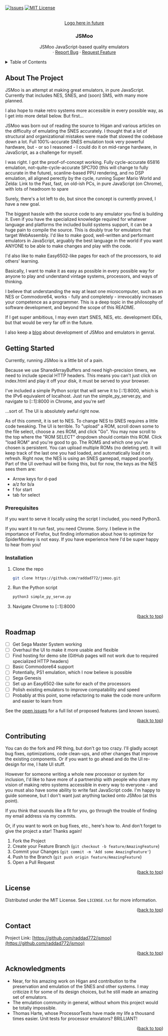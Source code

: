 <a name="readme-top"></a>
<!-- PROJECT SHIELDS -->
<!--
*** I'm using markdown "reference style" links for readability.
*** Reference links are enclosed in brackets [ ] instead of parentheses ( ).
*** See the bottom of this document for the declaration of the reference variables
*** for contributors-url, forks-url, etc. This is an optional, concise syntax you may use.
*** https://www.markdownguide.org/basic-syntax/#reference-style-links
-->
<!--[![Contributors][contributors-shield]][contributors-url]
[![Forks][forks-shield]][forks-url]
[![Stargazers][stars-shield]][stars-url]-->
[![Issues][issues-shield]][issues-url]
[![MIT License][license-shield]][license-url]
<!--[![LinkedIn][linkedin-shield]][linkedin-url]-->

<!-- PROJECT LOGO -->
<br />
<div align="center">
  <a href="https://github.com/raddad772/jsmoo">
    <!--<img src="images/logo.png" alt="Logo" width="80" height="80">-->Logo here in future
  </a>

<h3 align="center">JSMoo</h3>

  <p align="center">
    JSMoo JavaScript-based quality emulators
    <br />
    <!--<a href="https://github.com/raddad772/jsmoo"><strong>Explore the docs »</strong></a>
    <br />
    <br />
    <a href="https://github.com/raddad772/jsmoo">View Demo</a>-->
    ·
    <a href="https://github.com/raddad772/jsmoo/issues">Report Bug</a>
    ·
    <a href="https://github.com/raddad772/jsmoo/issues">Request Feature</a>
  </p>
</div>



<!-- TABLE OF CONTENTS -->
<details>
  <summary>Table of Contents</summary>
  <ol>
    <li>
      <a href="#about-the-project">About The Project</a>
<!--      <ul>
        <li><a href="#built-with">Built With</a></li>
      </ul>-->
    </li>
    <li>
      <a href="#getting-started">Getting Started</a>
      <ul>
        <li><a href="#prerequisites">Prerequisites</a></li>
        <li><a href="#installation">Installation</a></li>
      </ul>
    </li>
    <li><a href="#roadmap">Roadmap</a></li>
    <li><a href="#contributing">Contributing</a></li>
    <li><a href="#license">License</a></li>
    <li><a href="#contact">Contact</a></li>
    <li><a href="#acknowledgments">Acknowledgments</a></li>
  </ol>
</details>



<!-- ABOUT THE PROJECT -->
## About The Project

<!--[![Product Name Screen Shot][product-screenshot]](https://example.com)-->

JSMoo is an attempt at making great emulators, in pure JavaScript. Currently that includes NES, SNES, and (soon) SMS, with many more planned.

I also hope to make retro systems more accessible in every possible way, as I get into more detail below. But first...

JSMoo was born out of reading the source to Higan and various articles on the difficulty of emulating the SNES accurately. I thought that a lot of structural and organizational mistakes were made that slowed the codebase down a lot. Full 100%-accurate SNES emulation took very powerful hardware, but - or so I reasoned - I could do it on mid-range hardware, in JavaScript, as a challenge for myself.

I was right. I got the proof-of-concept working. Fully cycle-accurate 65816 emulation, not-quite-cycle-accurate SPC700 (this will change to fully accurate in the future), scanline-based PPU rendering, and no DSP emulation, all aligned perectly by the cycle, running Super Mario World and Zelda: Link to the Past, fast, on old-ish PCs, in pure JavaScript (on Chrome), with lots of headroom to spare

Surely, there's a lot left to do, but since the concept is currently proved, I have a new goal.

The biggest hassle with the source code to any emulator you find is building it. Even if you have the specialized knowledge required for whatever language and platforms the included build systems support, it can be a huge pain to compile the source.
This is doubly true for emulators that target WebAssembly.
I'd like to make good, well-written and performant emulators in JavaScript, arguably the best language in the world if you want ANYONE to be able to make changes and play with the code.

I'd also like to make Easy6502-like pages for each of the processors, to aid others' learning.

Basically, I want to make it as easy as possible in every possible way for anyone to play and understand vintage systems, processors, and ways of thinking.

I believe that understanding the way at least one microcomputer, such as an NES or Commodore64, works - fully and completely - irrevocably increases your competence as a programmer. This is a deep topic in the philosophy of software development, and beyond the scope of this README.

If I get super ambitious, I may even start SNES, NES, etc. development IDEs, but that would be very far off in the future.

I also keep a [blog](https://raddad772.github.io/) about development of JSMoo and emulators in genral. 

<!-- GETTING STARTED -->
## Getting Started

Currently, running JSMoo is a little bit of a pain.

Because we use SharedArrayBuffers and need high-precision timers, we need to include special HTTP headers. This means you can't just click on index.html and play it off your disk, it must be served to your browser.

I've included a simple Python script that will serve it to \[::1\]:8000, which is the IPv6 equivalent of localhost. Just run the simple_py_server.py, and navigate to \[::1\]:8000 in Chrome, and you're set!

...sort of. The UI is absolutely awful right now.

As of this commit, it is set to NES. To change NES to SNES requires a little code tweaking. The UI is terrible.
To "upload" a ROM, scroll down some to the file select, choose a .nes ROM, and click "Go". You may now scroll to the top where the "ROM SELECT" dropdown should contain this ROM. Click "load ROM" and you're good to go.
The ROMS and which one you've chosen is persistent. You can upload multiple ROMs (no deleting yet). It will keep track of the last one you had loaded, and automatically load it on refresh.
Right now, the NES is using an SNES gamepad, mapped poorly. Part of the UI overhaul will be fixing this, but for now, the keys as the NES sees them are:

 - Arrow keys for d-pad
 - a/z for b/a
 - f for start
 - tab for select

### Prerequisites

If you want to serve it locally using the script I included, you need Python3.

If you want it to run fast, you need Chrome. Sorry. I believe in the importance of Firefox, but finding information about how to optimize for SpiderMonkey is not easy. If you have experience here I'd be super happy to hear from you!

### Installation

1. Clone the repo
   ```sh
   git clone https://github.com/raddad772/jsmoo.git
   ```
2. Run the Python script
   ```sh
   python3 simple_py_serve.py
   ```
3. Navigate Chrome to \[::1\]:8000

<p align="right">(<a href="#readme-top">back to top</a>)</p>


<!-- ROADMAP -->
## Roadmap

- [ ] Get Sega Master System working
- [ ] Overhaul the UI to make it more usable and flexible
- [ ] Find hosting for demo site (GitHub pages will not work due to required specialized HTTP headers)
- [ ] Basic Commodore64 support
- [ ] Potentially, PS1 emulation, which I now believe is possible
- [ ] Sega Genesis
- [ ] Set up an Easy6502-like suite for each of the processors
- [ ] Polish existing emulators to improve compatability and speed
- [ ] Probably at this point, some refactoring to make the code more uniform and easier to learn from

See the [open issues](https://github.com/raddad772/jsmoo/issues) for a full list of proposed features (and known issues).

<p align="right">(<a href="#readme-top">back to top</a>)</p>

<!-- CONTRIBUTING -->
## Contributing

You can do the fork and PR thing, but don't go too crazy. I'll gladly accept bug fixes, optimizations, code clean-ups, and other changes that improve the existing components. Or if you want to go ahead and do the UI re-design for me, I hate UI stuff. 

However for someone writing a whole new processor or system for inclusion, I'd like to have more of a partnership with people who share my vision of making retro systems accessible in every way to everyone - and you must also have some ability to write fast JavaScript code. I'm happy to guide someone, but I don't want just anything tacked onto JSMoo (at this point).

If you think that sounds like a fit for you, go through the trouble of finding my email address via my commits.

Or, if you want to work on bug fixes, etc., here's how to. And don't forget to give the project a star! Thanks again!

1. Fork the Project
2. Create your Feature Branch (`git checkout -b feature/AmazingFeature`)
3. Commit your Changes (`git commit -m 'Add some AmazingFeature'`)
4. Push to the Branch (`git push origin feature/AmazingFeature`)
5. Open a Pull Request

<p align="right">(<a href="#readme-top">back to top</a>)</p>


<!-- LICENSE -->
## License

Distributed under the MIT License. See `LICENSE.txt` for more information.

<p align="right">(<a href="#readme-top">back to top</a>)</p>



<!-- CONTACT -->
## Contact

<!--Your Name - [@twitter_handle](https://twitter.com/twitter_handle) - email@email_client.com-->

Project Link: [https://github.com/raddad772/jsmoo](https://github.com/raddad772/jsmoo)

<p align="right">(<a href="#readme-top">back to top</a>)</p>



<!-- ACKNOWLEDGMENTS -->
## Acknowledgments

* []() Near, for his amazing work on Higan and contribution to the preservation and emulation of the SNES and other systems. I may criticize it for some of its design choices, but he still made an amazing set of emulators.
* []() The emulation community in general, without whom this project would be totally impossible.
* []() Thomas Harte, whose ProcessorTests have made my life a thousand times easier. Unit tests for processor emulators? BRILLIANT!

<p align="right">(<a href="#readme-top">back to top</a>)</p>



<!-- MARKDOWN LINKS & IMAGES -->
<!-- https://www.markdownguide.org/basic-syntax/#reference-style-links -->
[contributors-shield]: https://img.shields.io/github/contributors/raddad772/jsmoo.svg?style=for-the-badge
[contributors-url]: https://github.com/raddad772/jsmoo/graphs/contributors
[forks-shield]: https://img.shields.io/github/forks/raddad772/jsmoo.svg?style=for-the-badge
[forks-url]: https://github.com/raddad772/jsmoo/network/members
[stars-shield]: https://img.shields.io/github/stars/raddad772/jsmoo.svg?style=for-the-badge
[stars-url]: https://github.com/raddad772/jsmoo/stargazers
[issues-shield]: https://img.shields.io/github/issues/raddad772/jsmoo.svg?style=for-the-badge
[issues-url]: https://github.com/raddad772/jsmoo/issues
[license-shield]: https://img.shields.io/github/license/raddad772/jsmoo.svg?style=for-the-badge
[license-url]: https://github.com/raddad772/jsmoo/blob/master/LICENSE.txt
[linkedin-shield]: https://img.shields.io/badge/-LinkedIn-black.svg?style=for-the-badge&logo=linkedin&colorB=555
[linkedin-url]: https://linkedin.com/in/linkedin_username
[product-screenshot]: images/screenshot.png
[Next.js]: https://img.shields.io/badge/next.js-000000?style=for-the-badge&logo=nextdotjs&logoColor=white
[Next-url]: https://nextjs.org/
[React.js]: https://img.shields.io/badge/React-20232A?style=for-the-badge&logo=react&logoColor=61DAFB
[React-url]: https://reactjs.org/
[Vue.js]: https://img.shields.io/badge/Vue.js-35495E?style=for-the-badge&logo=vuedotjs&logoColor=4FC08D
[Vue-url]: https://vuejs.org/
[Angular.io]: https://img.shields.io/badge/Angular-DD0031?style=for-the-badge&logo=angular&logoColor=white
[Angular-url]: https://angular.io/
[Svelte.dev]: https://img.shields.io/badge/Svelte-4A4A55?style=for-the-badge&logo=svelte&logoColor=FF3E00
[Svelte-url]: https://svelte.dev/
[Laravel.com]: https://img.shields.io/badge/Laravel-FF2D20?style=for-the-badge&logo=laravel&logoColor=white
[Laravel-url]: https://laravel.com
[Bootstrap.com]: https://img.shields.io/badge/Bootstrap-563D7C?style=for-the-badge&logo=bootstrap&logoColor=white
[Bootstrap-url]: https://getbootstrap.com
[JQuery.com]: https://img.shields.io/badge/jQuery-0769AD?style=for-the-badge&logo=jquery&logoColor=white
[JQuery-url]: https://jquery.com 
